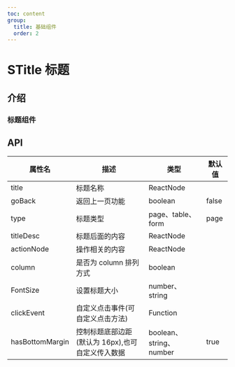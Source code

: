 ```yaml
---
toc: content
group:
  title: 基础组件
  order: 2
---
```


# STitle 标题

## 介绍

### 标题组件

<code  src="./demos/basic.tsx"></code>

<code src="./demos/backClick.tsx"></code>

<code src="./demos/titleDesc.tsx"></code>

<code src="./demos/actionNode.tsx"></code>

## API

| 属性名          | 描述                                             | 类型                    | 默认值 |
| --------------- | ------------------------------------------------ | ----------------------- | ------ |
| title           | 标题名称                                         | ReactNode               |        |
| goBack          | 返回上一页功能                                   | boolean                 | false  |
| type            | 标题类型                                         | page、table、form       | page   |
| titleDesc       | 标题后面的内容                                   | ReactNode               |        |
| actionNode      | 操作相关的内容                                   | ReactNode               |        |
| column          | 是否为 column 排列方式                           | boolean                 |        |
| FontSize        | 设置标题大小                                     | number、string          |        |
| clickEvent      | 自定义点击事件(可自定义点击方法)                 | Function                |        |
| hasBottomMargin | 控制标题底部边距(默认为 16px),也可自定义传入数据 | boolean、string、number | true   |
